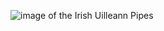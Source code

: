 ![image of the Irish Uilleann Pipes](https://en.wikipedia.org/wiki/Uilleann_pipes#/media/File:UilleannPipes.jpg)
